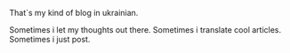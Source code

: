 That`s my kind of blog in ukrainian. 

Sometimes i let my thoughts out there. Sometimes i translate cool articles. Sometimes i just post. 

